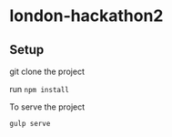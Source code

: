# london-hackathon2


## Setup

git clone the project

run ``` npm install ```

To serve the project
  
  ``` gulp serve ```
